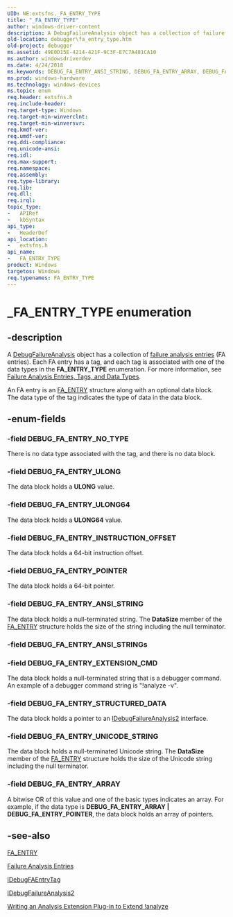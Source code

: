 ```yaml
---
UID: NE:extsfns._FA_ENTRY_TYPE
title: "_FA_ENTRY_TYPE"
author: windows-driver-content
description: A DebugFailureAnalysis object has a collection of failure analysis entries (FA entries).
old-location: debugger\fa_entry_type.htm
old-project: debugger
ms.assetid: 49E0D15E-4214-421F-9C3F-E7C7A481CA10
ms.author: windowsdriverdev
ms.date: 4/24/2018
ms.keywords: DEBUG_FA_ENTRY_ANSI_STRING, DEBUG_FA_ENTRY_ARRAY, DEBUG_FA_ENTRY_EXTENSION_CMD, DEBUG_FA_ENTRY_INSTRUCTION_OFFSET, DEBUG_FA_ENTRY_NO_TYPE, DEBUG_FA_ENTRY_POINTER, DEBUG_FA_ENTRY_STRUCTURED_DATA, DEBUG_FA_ENTRY_ULONG, DEBUG_FA_ENTRY_ULONG64, DEBUG_FA_ENTRY_UNICODE_STRING, FA_ENTRY_TYPE, FA_ENTRY_TYPE enumeration [Windows Debugging], _FA_ENTRY_TYPE, debugger.fa_entry_type, extsfns/DEBUG_FA_ENTRY_ANSI_STRING, extsfns/DEBUG_FA_ENTRY_ARRAY, extsfns/DEBUG_FA_ENTRY_EXTENSION_CMD, extsfns/DEBUG_FA_ENTRY_INSTRUCTION_OFFSET, extsfns/DEBUG_FA_ENTRY_NO_TYPE, extsfns/DEBUG_FA_ENTRY_POINTER, extsfns/DEBUG_FA_ENTRY_STRUCTURED_DATA, extsfns/DEBUG_FA_ENTRY_ULONG, extsfns/DEBUG_FA_ENTRY_ULONG64, extsfns/DEBUG_FA_ENTRY_UNICODE_STRING, extsfns/FA_ENTRY_TYPE
ms.prod: windows-hardware
ms.technology: windows-devices
ms.topic: enum
req.header: extsfns.h
req.include-header: 
req.target-type: Windows
req.target-min-winverclnt: 
req.target-min-winversvr: 
req.kmdf-ver: 
req.umdf-ver: 
req.ddi-compliance: 
req.unicode-ansi: 
req.idl: 
req.max-support: 
req.namespace: 
req.assembly: 
req.type-library: 
req.lib: 
req.dll: 
req.irql: 
topic_type:
-	APIRef
-	kbSyntax
api_type:
-	HeaderDef
api_location:
-	extsfns.h
api_name:
-	FA_ENTRY_TYPE
product: Windows
targetos: Windows
req.typenames: FA_ENTRY_TYPE
---
```


# _FA_ENTRY_TYPE enumeration


## -description


A <a href="https://msdn.microsoft.com/0B44FCB9-D23F-4630-9F9A-FBAD46712B14">DebugFailureAnalysis</a> object has a collection of <a href="https://msdn.microsoft.com/library/windows/hardware/jj991807">failure analysis entries</a> (FA entries).  Each FA entry  has a tag, and each tag is associated with one of the data types in the <b>FA_ENTRY_TYPE</b> enumeration. For more information, see <a href="https://msdn.microsoft.com/7648F789-85D5-4247-90DD-2EAA43543483">Failure Analysis Entries, Tags, and Data Types</a>.

An FA entry is an <a href="https://msdn.microsoft.com/library/windows/hardware/jj991808">FA_ENTRY</a> structure along with an optional data block. The data type of the tag indicates the type of data in the data block.


## -enum-fields




### -field DEBUG_FA_ENTRY_NO_TYPE

There is no data type associated with the tag, and there is no data block.


### -field DEBUG_FA_ENTRY_ULONG

The data block holds a <b>ULONG</b> value.


### -field DEBUG_FA_ENTRY_ULONG64

The data block holds a <b>ULONG64</b> value.


### -field DEBUG_FA_ENTRY_INSTRUCTION_OFFSET

The data block holds a 64-bit instruction offset.


### -field DEBUG_FA_ENTRY_POINTER

The data block holds a 64-bit pointer.


### -field DEBUG_FA_ENTRY_ANSI_STRING

The data block holds a null-terminated string. The <b>DataSize</b> member of the <a href="https://msdn.microsoft.com/library/windows/hardware/jj991808">FA_ENTRY</a> structure holds the size of the string including the null terminator.


### -field DEBUG_FA_ENTRY_ANSI_STRINGs


### -field DEBUG_FA_ENTRY_EXTENSION_CMD

The data block holds a null-terminated string that is a debugger command. An example of a debugger command string is "!analyze -v".


### -field DEBUG_FA_ENTRY_STRUCTURED_DATA

The data block holds a  pointer to an  <a href="https://msdn.microsoft.com/library/windows/hardware/jj983405">IDebugFailureAnalysis2</a> interface.


### -field DEBUG_FA_ENTRY_UNICODE_STRING

The data block holds a null-terminated Unicode string. The <b>DataSize</b> member of the <a href="https://msdn.microsoft.com/library/windows/hardware/jj991808">FA_ENTRY</a> structure holds the size of the Unicode string including the null terminator.


### -field DEBUG_FA_ENTRY_ARRAY

A bitwise OR of this value and one of the basic types indicates an array. For example, if the data type is <b>DEBUG_FA_ENTRY_ARRAY | DEBUG_FA_ENTRY_POINTER</b>, the data block holds an array of pointers. 


## -see-also




<a href="https://msdn.microsoft.com/library/windows/hardware/jj991808">FA_ENTRY</a>



<a href="https://msdn.microsoft.com/library/windows/hardware/jj991807">Failure Analysis Entries</a>



<a href="https://msdn.microsoft.com/B52DFB0E-0035-40C2-B2F5-5E16B16931C2">IDebugFAEntryTag</a>



<a href="https://msdn.microsoft.com/library/windows/hardware/jj983405">IDebugFailureAnalysis2</a>



<a href="https://msdn.microsoft.com/7648F789-85D5-4247-90DD-2EAA43543483">Writing an Analysis Extension Plug-in to Extend !analyze</a>
 

 

